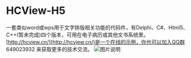 ﻿# HCView-H5
一套类似word或wps用于文字排版相关功能的代码件，有Delphi、C#、Html5、C++(暂未完成)四个版本，可用在电子病历或其他文书系统里。
[http://hcview.cn/](http://hcview.cn/)是一个在线的示例，你也可以加入QQ群 649023932 来获取更多的技术交流。
![图片说明](https://github.com/59079096/hcview-H5/blob/master/page.png)
